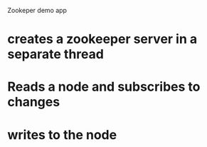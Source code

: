 Zookeper demo app


# creates a zookeeper server in a separate thread
# Reads a node and subscribes to changes
# writes to the node
